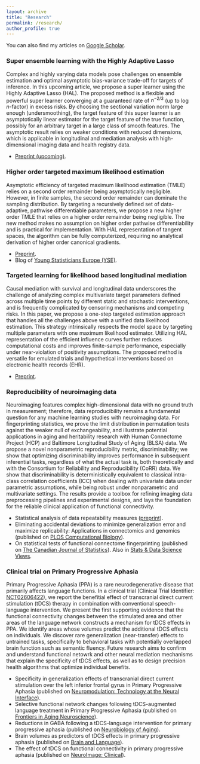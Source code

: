 ```yaml
---
layout: archive
title: "Research"
permalink: /research/
author_profile: true
---
```


You can also find my articles on <a href="https://scholar.google.com/citations?user=vuP7r6cAAAAJ">Google Scholar</a>.



### Super ensemble learning with the Highly Adaptive Lasso

Complex and highly varying data models pose challenges on ensemble estimation and optimal asymptotic bias-variance trade-off for targets of inference. In this upcoming article, we propose a super learner using the Highly Adaptive Lasso (HAL). The proposed method is a flexible and powerful super learner converging at a guaranteed rate of $n^{-2/3}$ (up to log $n$-factor) in excess risks. By choosing the sectional variation norm large enough (undersmoothing), the target feature of this super learner is an asymptotically linear estimator for the target feature of the true function, possibly for an arbitrary target in a large class of smooth features. The asymptotic result relies on weaker conditions with reduced dimensions, which is applicable in longitudinal and mediation analysis with high-dimensional imaging data and health registry data. 

- [Preprint (upcoming)]().

### Higher order targeted maximum likelihood estimation

Asymptotic efficiency of targeted maximum likelihood estimation (TMLE) relies on a second order remainder being asymptotically negligible. However, in finite samples, the second order remainder can dominate the sampling distribution. By targeting a recursively defined set of data-adaptive, pathwise differentiable parameters, we propose a new higher order TMLE that relies on a higher order remainder being negligible. The new method makes no assumption on higher order pathwise differentiability and is practical for implementation. With HAL representation of tangent spaces, the algorithm can be fully computerized, requiring no analytical derivation of higher order canonical gradients. 

- [Preprint](https://arxiv.org/abs/2101.06290).
- Blog of [Young Statisticians Europe (YSE)](https://youngstats.github.io/post/2021/03/10/higher-order-targeted-maximum-likelihood-estimation/).

### Targeted learning for likelihood based longitudinal mediation

Causal mediation with survival and longitudinal data underscores the challenge of analyzing complex multivariate target parameters defined across multiple time points by different static and stochastic interventions, and is frequently complicated by censoring mechanisms and competing risks. In this paper, we propose a one-step targeted estimation approach that handles all the challenges above with a unified data likelihood estimation. This strategy intrinsically respects the model space by targeting multiple parameters with one maximum likelihood estimator. Utilizing HAL representation of the efficient influence curves further reduces computational costs and improves finite-sample performance, especially under near-violation of positivity assumptions. The proposed method is versatile for emulated trials and hypothetical interventions based on electronic health records (EHR).

- [Preprint](https://arxiv.org/abs/2304.04904).

### Reproducibility of neuroimaging data

Neuroimaging features complex high-dimensional data with no ground truth in measurement; therefore, data reproducibility remains a fundamental question for any machine learning studies with neuroimaging data. For fingerprinting statistics, we prove the limit distribution in permutation tests against the weaker null of exchangeability, and illustrate potential applications in aging and heritability research with Human Connectome Project (HCP) and Baltimore Longitudinal Study of Aging (BLSA) data. We propose a novel nonparametric reproducibility metric, discriminability; we show that optimizing discriminability improves performance in subsequent inferential tasks, regardless of what the actual task is, both theoretically and with the Consortium for Reliability and Reproducibility (CoRR) data. We show that discriminability is deterministically equivalent to classical intra-class correlation coefficients (ICC) when dealing with univariate data under parametric assumptions, while being robust under nonparametric and multivariate settings. The results provide a toolbox for refining imaging data preprocessing pipelines and experimental designs, and lays the foundation for the reliable clinical application of functional connectivity.

- Statistical analysis of data repeatability measures ([preprint](https://arxiv.org/abs/2005.11911)).
- Eliminating accidental deviations to minimize generalization error and maximize replicability: Applications in connectomics and genomics (published on [PLOS Computational Biology](https://doi.org/10.1371/journal.pcbi.1009279)).
- On statistical tests of functional connectome fingerprinting (published on [The Canadian Journal of Statistics](https://doi.org/10.1002/cjs.11591)). Also in [Stats & Data Science Views](https://www.statisticsviews.com/article/laymans-abstract-for-canadian-journal-of-statistics-paper-on-statistical-tests-of-functional-connectome-fingerprinting/). 

### Clinical trial on Primary Progressive Aphasia

Primary Progressive Aphasia (PPA) is a rare neurodegenerative disease that primarily affects language functions. In a clinical trial (Clinical Trial Identifier: [NCT02606422](https://clinicaltrials.gov/study/NCT02606422)), we report the benefitial effect of transcranial direct current stimulation (tDCS) therapy in combination with conventional speech-language intervention. We present the first supporting evidence that the functional connectivity changes between the stimulated area and other areas of the language network constructs a mechanism for tDCS effects in PPA. We identify areas whose volumes predict the additional tDCS effects on individuals. We discover rare generalization (near-transfer) effects to untrained tasks, specifically to behavioral tasks with potentially overlapped brain function such as semantic fluency. Future research aims to confirm and understand functional netowrk and other neural mediation mechanisms that explain the specificity of tDCS effects, as well as to design precision health algorithms that optimize individual benefits. 

- Specificity in generalization effects of transcranial direct current stimulation over the left inferior frontal gyrus in Primary Progressive Aphasia (published on [Neuromodulation: Technology at the Neural Interface](https://doi.org/10.1016/j.neurom.2022.09.004)). 
- Selective functional network changes following tDCS-augmented language treatment in Primary Progressive Aphasia (published on [Frontiers in Aging Neuroscience](https://doi.org/10.3389/fnagi.2021.681043)). 
- Reductions in GABA following a tDCS-language intervention for primary progressive aphasia (published on [Neurobiology of Aging](https://doi.org/10.1016/j.neurobiolaging.2019.03.011)). 
- Brain volumes as predictors of tDCS effects in primary progressive aphasia (published on [Brain and Language](https://doi.org/10.1016/j.bandl.2019.104707)). 
- The effect of tDCS on functional connectivity in primary progressive aphasia (published on [NeuroImage: Clinical](https://doi.org/10.1016/j.nicl.2019.101734)). 

